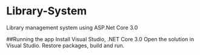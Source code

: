 # Library-System
Library management system  using ASP.Net Core 3.0

##Running the app
Install Visual Studio, .NET Core 3.0
Open the solution in Visual Studio.
Restore packages, build and run.
